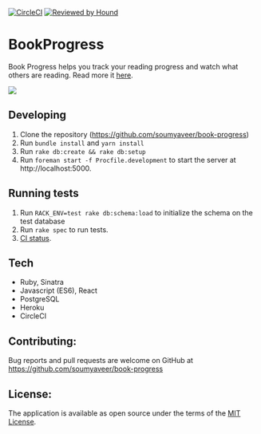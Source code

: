 [![CircleCI](https://circleci.com/gh/soumyaveer/book-progress.svg?style=svg)](https://circleci.com/gh/soumyaveer/book-progress)
[![Reviewed by Hound](https://img.shields.io/badge/Reviewed_by-Hound-8E64B0.svg)](https://houndci.com)

# BookProgress

Book Progress helps you track your reading progress and watch what others are reading. Read more it [here](https://www.soumyathinks.com/technology/projects/book-progress).

<a href="https://www.soumyathinks.com/technology/projects/book-progress"><img src="https://www.soumyathinks.com/assets/images/technology-projects/book-progress.png"></a>

## Developing

1. Clone the repository (https://github.com/soumyaveer/book-progress)
2. Run `bundle install` and `yarn install`
3. Run `rake db:create && rake db:setup`
4. Run `foreman start -f Procfile.development` to start the server at http://localhost:5000.


## Running tests

1. Run `RACK_ENV=test rake db:schema:load` to initialize the schema on the test database
2. Run `rake spec` to run tests.
3. [CI status](https://circleci.com/gh/soumyaveer/book-progress). 

## Tech

* Ruby, Sinatra
* Javascript (ES6), React
* PostgreSQL
* Heroku
* CircleCI

## Contributing:

Bug reports and pull requests are welcome on GitHub at https://github.com/soumyaveer/book-progress


## License:

The application is available as open source under the terms of the [MIT License](https://opensource.org/licenses/MIT).
